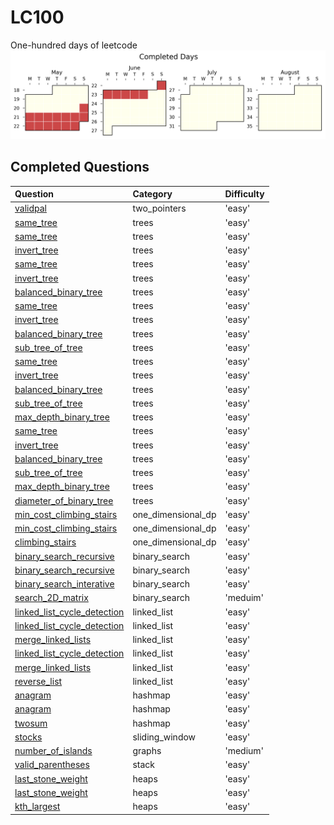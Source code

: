 # LC100
One-hundred days of leetcode
![sebas's progress xD)](./auto_assets/plot.png)


## Completed Questions
| Question | Category | Difficulty |
|:----------|:---------|:------------|
| [validpal](./questions/two_pointers/easy/validpal.py) | two_pointers | 'easy' |
| [same_tree](./questions/trees/easy/same_tree.py) | trees | 'easy' |
| [same_tree](./questions/trees/easy/same_tree.py) | trees | 'easy' |
| [invert_tree](./questions/trees/easy/invert_tree.py) | trees | 'easy' |
| [same_tree](./questions/trees/easy/same_tree.py) | trees | 'easy' |
| [invert_tree](./questions/trees/easy/invert_tree.py) | trees | 'easy' |
| [balanced_binary_tree](./questions/trees/easy/balanced_binary_tree.py) | trees | 'easy' |
| [same_tree](./questions/trees/easy/same_tree.py) | trees | 'easy' |
| [invert_tree](./questions/trees/easy/invert_tree.py) | trees | 'easy' |
| [balanced_binary_tree](./questions/trees/easy/balanced_binary_tree.py) | trees | 'easy' |
| [sub_tree_of_tree](./questions/trees/easy/sub_tree_of_tree.py) | trees | 'easy' |
| [same_tree](./questions/trees/easy/same_tree.py) | trees | 'easy' |
| [invert_tree](./questions/trees/easy/invert_tree.py) | trees | 'easy' |
| [balanced_binary_tree](./questions/trees/easy/balanced_binary_tree.py) | trees | 'easy' |
| [sub_tree_of_tree](./questions/trees/easy/sub_tree_of_tree.py) | trees | 'easy' |
| [max_depth_binary_tree](./questions/trees/easy/max_depth_binary_tree.py) | trees | 'easy' |
| [same_tree](./questions/trees/easy/same_tree.py) | trees | 'easy' |
| [invert_tree](./questions/trees/easy/invert_tree.py) | trees | 'easy' |
| [balanced_binary_tree](./questions/trees/easy/balanced_binary_tree.py) | trees | 'easy' |
| [sub_tree_of_tree](./questions/trees/easy/sub_tree_of_tree.py) | trees | 'easy' |
| [max_depth_binary_tree](./questions/trees/easy/max_depth_binary_tree.py) | trees | 'easy' |
| [diameter_of_binary_tree](./questions/trees/easy/diameter_of_binary_tree.py) | trees | 'easy' |
| [min_cost_climbing_stairs](./questions/one_dimensional_dp/easy/min_cost_climbing_stairs.py) | one_dimensional_dp | 'easy' |
| [min_cost_climbing_stairs](./questions/one_dimensional_dp/easy/min_cost_climbing_stairs.py) | one_dimensional_dp | 'easy' |
| [climbing_stairs](./questions/one_dimensional_dp/easy/climbing_stairs.py) | one_dimensional_dp | 'easy' |
| [binary_search_recursive](./questions/binary_search/easy/binary_search_recursive.py) | binary_search | 'easy' |
| [binary_search_recursive](./questions/binary_search/easy/binary_search_recursive.py) | binary_search | 'easy' |
| [binary_search_interative](./questions/binary_search/easy/binary_search_interative.py) | binary_search | 'easy' |
| [search_2D_matrix](./questions/binary_search/meduim/search_2D_matrix.py) | binary_search | 'meduim' |
| [linked_list_cycle_detection](./questions/linked_list/easy/linked_list_cycle_detection.py) | linked_list | 'easy' |
| [linked_list_cycle_detection](./questions/linked_list/easy/linked_list_cycle_detection.py) | linked_list | 'easy' |
| [merge_linked_lists](./questions/linked_list/easy/merge_linked_lists.py) | linked_list | 'easy' |
| [linked_list_cycle_detection](./questions/linked_list/easy/linked_list_cycle_detection.py) | linked_list | 'easy' |
| [merge_linked_lists](./questions/linked_list/easy/merge_linked_lists.py) | linked_list | 'easy' |
| [reverse_list](./questions/linked_list/easy/reverse_list.py) | linked_list | 'easy' |
| [anagram](./questions/hashmap/easy/anagram.py) | hashmap | 'easy' |
| [anagram](./questions/hashmap/easy/anagram.py) | hashmap | 'easy' |
| [twosum](./questions/hashmap/easy/twosum.py) | hashmap | 'easy' |
| [stocks](./questions/sliding_window/easy/stocks.py) | sliding_window | 'easy' |
| [number_of_islands](./questions/graphs/medium/number_of_islands.py) | graphs | 'medium' |
| [valid_parentheses](./questions/stack/easy/valid_parentheses.py) | stack | 'easy' |
| [last_stone_weight](./questions/heaps/easy/last_stone_weight.py) | heaps | 'easy' |
| [last_stone_weight](./questions/heaps/easy/last_stone_weight.py) | heaps | 'easy' |
| [kth_largest](./questions/heaps/easy/kth_largest.py) | heaps | 'easy' |
